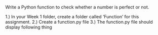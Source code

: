 Write a Python function to check whether a number is perfect or not. 

1.) In your Week 1 folder, create a folder called ‘Function’ for this assignment.
2.) Create a function.py file
3.) The function.py file should  display following thing
